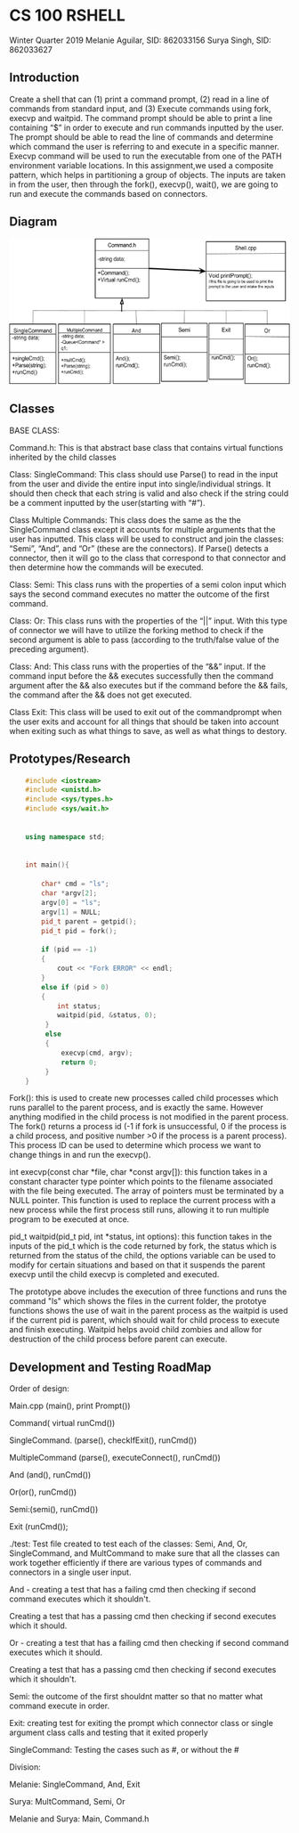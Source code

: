 # CS 100 RSHELL
Winter Quarter 2019
Melanie Aguilar, SID: 862033156
Surya Singh, SID: 862033627

## Introduction
Create a shell that can (1) print a command prompt, (2) read in a line of commands from standard input, and (3) Execute commands using fork, execvp and waitpid. The command prompt should be able to print a line containing “$” in order to execute and run commands inputted by the user. The prompt should be able to read the line of commands and determine which command the user is referring to and execute in a specific manner.  Execvp command will be used to run the executable from one of the PATH environment variable  locations. In this assignment,we used a composite pattern, which helps in partitioning a group of objects. The inputs are taken in from the user, then through the fork(), execvp(), wait(), we are going to run and execute the commands based on connectors. 

## Diagram
![GitHub Logo](/images/uml.png)

## Classes
BASE CLASS:

Command.h: This is that abstract base class that contains virtual functions inherited by the child classes

Class: SingleCommand: This class should use Parse() to read in the input from the user and divide the entire input into single/individual strings. It should then check that each string is valid and also check if the string could be a comment inputted by the user(starting with “#”).

Class Multiple Commands: This class does the same as the the SingleCommand class except it accounts for multiple arguments that the user has inputted. This class will be used to construct and join the classes: “Semi”, “And”, and “Or” (these are the connectors). If Parse() detects a connector, then it will go to the class that correspond to that connector and then determine how the commands will be executed.

Class: Semi: This class runs with the properties of a semi colon input which says the second command executes no matter the outcome of the first command.

Class: Or: This class runs with the properties of the “||” input. With this type of connector we will have to utilize the forking method to check if the second argument is able to pass (according to the truth/false value of the preceding argument).

Class: And: This class runs with the properties of the “&&” input. If the command input before the && executes successfully then the command argument after the && also executes but if the command before the && fails, the command after the && does not get executed.

Class Exit: This class will be used to exit out of the commandprompt when the user exits and account for all things that should be taken into account when exiting such as what things to save, as well as what things to destory.

## Prototypes/Research
```c++
    #include <iostream>
    #include <unistd.h>
    #include <sys/types.h>
    #include <sys/wait.h>


    using namespace std;


    int main(){

        char* cmd = "ls";
        char *argv[2];
        argv[0] = "ls";
        argv[1] = NULL;
        pid_t parent = getpid();
        pid_t pid = fork();

        if (pid == -1)
        {
            cout << "Fork ERROR" << endl;
        }   
        else if (pid > 0)
        {
            int status;
            waitpid(pid, &status, 0);
         }
         else
         {
             execvp(cmd, argv);
             return 0;
         }
    }
```

Fork(): this is used to create new processes called child processes which runs parallel to the parent process, and is exactly the same. However anything modified in the child process is not modified in the parent process. The fork() returns a process id (-1 if fork is unsuccessful, 0 if the process is a child process, and positive number >0 if the process is a parent process). This process ID can be used to determine which process we want to change things in and run the execvp().

int execvp(const char *file, char *const argv[]): this function takes in a constant character type pointer which points to the filename associated with the file being executed. The array of pointers must be terminated by a NULL pointer. This function is used to replace the current process with a new process while the first process still runs, allowing it to run multiple program to be executed at once.

pid_t waitpid(pid_t pid, int *status, int options): this function takes in the inputs of the pid_t which is the code returned by fork, the status which is returned from the status of the child, the options variable can be used to modify for certain situations and based on that it suspends the parent execvp until the child execvp is completed and executed.

The prototype above includes the execution of three functions and runs the command "ls" which shows the files in the current folder, the prototye functions shows the use of wait in the parent process as the waitpid is used if the current pid is parent, which should wait for child process to execute and finish executing. Waitpid helps avoid child zombies and allow for destruction of the child process before parent can execute.

## Development and Testing RoadMap
Order of design:

Main.cpp (main(), print Prompt()) 

Command( virtual runCmd())

SingleCommand. (parse(), checkIfExit(), runCmd())

MultipleCommand (parse(), executeConnect(), runCmd())

And (and(), runCmd())

Or(or(), runCmd())

Semi:(semi(), runCmd())

Exit (runCmd());

./test: Test file created to test each of the classes: Semi, And, Or, SingleCommand, and MultCommand to make sure that all the classes can work together efficiently if there are various types of commands and connectors in a single user input.

And - creating a test that has a failing cmd then checking if second command executes which it shouldn't.

Creating a test that has a passing cmd then checking if second executes which it should.

Or - creating a test that has a failing cmd then checking if second command executes which it should.

Creating a test that has a passing cmd then checking if second executes which it shouldn't.

Semi: the outcome of the first shouldnt matter so that no matter what command execute in order.

Exit: creating test for exiting the prompt which connector class or single argument class calls and testing that it exited properly

SingleCommand: Testing the cases such as #, or without the #

Division:

Melanie: SingleCommand, And, Exit

Surya: MultCommand, Semi, Or

Melanie and Surya: Main, Command.h
